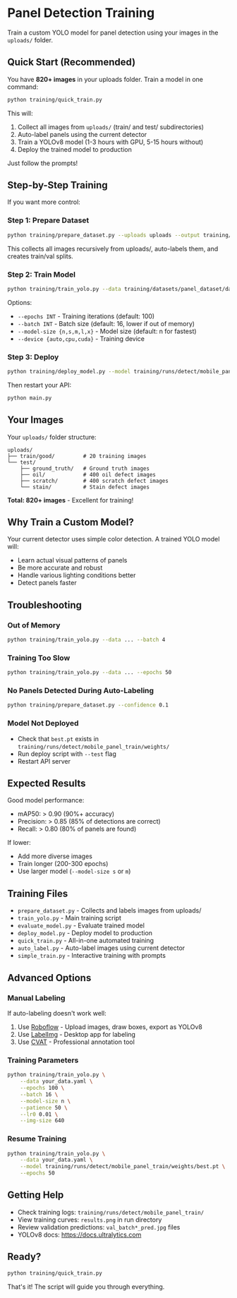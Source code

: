 # Panel Detection Training

Train a custom YOLO model for panel detection using your images in the `uploads/` folder.

## Quick Start (Recommended)

You have **820+ images** in your uploads folder. Train a model in one command:

```bash
python training/quick_train.py
```

This will:
1. Collect all images from `uploads/` (train/ and test/ subdirectories)
2. Auto-label panels using the current detector
3. Train a YOLOv8 model (1-3 hours with GPU, 5-15 hours without)
4. Deploy the trained model to production

Just follow the prompts!

## Step-by-Step Training

If you want more control:

### Step 1: Prepare Dataset
```bash
python training/prepare_dataset.py --uploads uploads --output training/datasets/panel_dataset
```

This collects all images recursively from uploads/, auto-labels them, and creates train/val splits.

### Step 2: Train Model
```bash
python training/train_yolo.py --data training/datasets/panel_dataset/data.yaml --epochs 100 --batch 16
```

Options:
- `--epochs INT` - Training iterations (default: 100)
- `--batch INT` - Batch size (default: 16, lower if out of memory)
- `--model-size {n,s,m,l,x}` - Model size (default: n for fastest)
- `--device {auto,cpu,cuda}` - Training device

### Step 3: Deploy
```bash
python training/deploy_model.py --model training/runs/detect/mobile_panel_train/weights/best.pt --test
```

Then restart your API:
```bash
python main.py
```

## Your Images

Your `uploads/` folder structure:
```
uploads/
├── train/good/         # 20 training images
└── test/
    ├── ground_truth/   # Ground truth images
    ├── oil/            # 400 oil defect images
    ├── scratch/        # 400 scratch defect images
    └── stain/          # Stain defect images
```

**Total: 820+ images** - Excellent for training!

## Why Train a Custom Model?

Your current detector uses simple color detection. A trained YOLO model will:
- Learn actual visual patterns of panels
- Be more accurate and robust
- Handle various lighting conditions better
- Detect panels faster

## Troubleshooting

### Out of Memory
```bash
python training/train_yolo.py --data ... --batch 4
```

### Training Too Slow
```bash
python training/train_yolo.py --data ... --epochs 50
```

### No Panels Detected During Auto-Labeling
```bash
python training/prepare_dataset.py --confidence 0.1
```

### Model Not Deployed
- Check that `best.pt` exists in `training/runs/detect/mobile_panel_train/weights/`
- Run deploy script with `--test` flag
- Restart API server

## Expected Results

Good model performance:
- mAP50: > 0.90 (90%+ accuracy)
- Precision: > 0.85 (85% of detections are correct)
- Recall: > 0.80 (80% of panels are found)

If lower:
- Add more diverse images
- Train longer (200-300 epochs)
- Use larger model (`--model-size s` or `m`)

## Training Files

- `prepare_dataset.py` - Collects and labels images from uploads/
- `train_yolo.py` - Main training script
- `evaluate_model.py` - Evaluate trained model
- `deploy_model.py` - Deploy model to production
- `quick_train.py` - All-in-one automated training
- `auto_label.py` - Auto-label images using current detector
- `simple_train.py` - Interactive training with prompts

## Advanced Options

### Manual Labeling

If auto-labeling doesn't work well:
1. Use [Roboflow](https://roboflow.com) - Upload images, draw boxes, export as YOLOv8
2. Use [LabelImg](https://github.com/heartexlabs/labelImg) - Desktop app for labeling
3. Use [CVAT](https://cvat.ai) - Professional annotation tool

### Training Parameters

```bash
python training/train_yolo.py \
    --data your_data.yaml \
    --epochs 100 \
    --batch 16 \
    --model-size n \
    --patience 50 \
    --lr0 0.01 \
    --img-size 640
```

### Resume Training

```bash
python training/train_yolo.py \
    --data your_data.yaml \
    --model training/runs/detect/mobile_panel_train/weights/best.pt \
    --epochs 50
```

## Getting Help

- Check training logs: `training/runs/detect/mobile_panel_train/`
- View training curves: `results.png` in run directory
- Review validation predictions: `val_batch*_pred.jpg` files
- YOLOv8 docs: https://docs.ultralytics.com

## Ready?

```bash
python training/quick_train.py
```

That's it! The script will guide you through everything.
